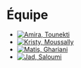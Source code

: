 # Équipe

<!-- Présentation des rôles et responsabilités de chacun des membres de l'équipe -->

* [![Amira, Tounekti]( https://placehold.co/600x400?text=membre+v)](amira_tounekti/)
* [![Kristy, Moussally]( https://placehold.co/600x400?text=membre+v)](kristy_moussally/)
* [![Matis, Ghariani]( https://placehold.co/600x400?text=membre+v)](matis_ghariani/)
* [![Jad, Saloumi]( https://placehold.co/600x400?text=membre+v)](jad_saloumi/)

